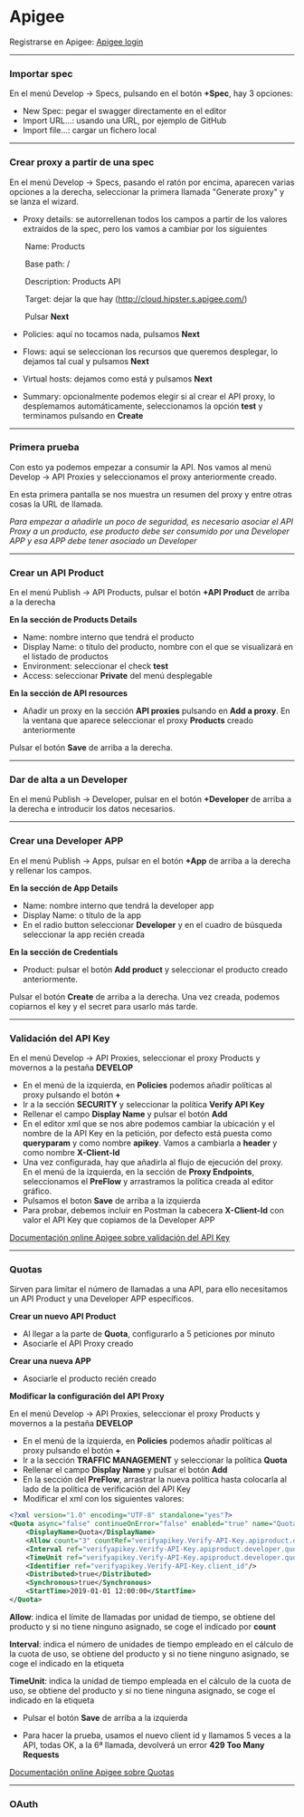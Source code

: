 # Apigee

Registrarse en Apigee: [Apigee login](https://login.apigee.com/login "Apigee login")

-----

### Importar spec

En el menú Develop -> Specs, pulsando en el botón **+Spec**, hay 3 opciones:

* New Spec: pegar el swagger directamente en el editor
* Import URL...: usando una URL, por ejemplo de GitHub
* Import file...: cargar un fichero local

-----

### Crear proxy a partir de una spec

En el menú Develop -> Specs, pasando el ratón por encima, aparecen varias opciones a la derecha, seleccionar la primera llamada "Generate proxy" y se lanza el wizard.

* Proxy details: se autorrellenan todos los campos a partir de los valores extraidos de la spec, pero los vamos a cambiar por los siguientes

&nbsp;&nbsp;&nbsp;&nbsp;&nbsp;&nbsp;&nbsp;Name: Products

&nbsp;&nbsp;&nbsp;&nbsp;&nbsp;&nbsp;&nbsp;Base path: /

&nbsp;&nbsp;&nbsp;&nbsp;&nbsp;&nbsp;&nbsp;Description: Products API

&nbsp;&nbsp;&nbsp;&nbsp;&nbsp;&nbsp;&nbsp;Target: dejar la que hay (http://cloud.hipster.s.apigee.com/)

&nbsp;&nbsp;&nbsp;&nbsp;&nbsp;&nbsp;&nbsp;Pulsar **Next**

* Policies: aquí no tocamos nada, pulsamos **Next**

* Flows: aqui se seleccionan los recursos que queremos desplegar, lo dejamos tal cual y pulsamos **Next**

* Virtual hosts: dejamos como está y pulsamos **Next**

* Summary: opcionalmente podemos elegir si al crear el API proxy, lo desplemamos automáticamente, seleccionamos la opción **test** y terminamos pulsando en **Create**

-----

### Primera prueba

Con esto ya podemos empezar a consumir la API. Nos vamos al menú Develop -> API Proxies y seleccionamos el proxy anteriormente creado.

En esta primera pantalla se nos muestra un resumen del proxy y entre otras cosas la URL de llamada.

*Para empezar a añadirle un poco de seguridad, es necesario asociar el API Proxy a un producto, ese producto debe ser consumido por una Developer APP y esa APP debe tener asociado un Developer*

-----

### Crear un API Product

En el menú Publish -> API Products, pulsar el botón **+API Product** de arriba a la derecha

**En la sección de Products Details**
* Name: nombre interno que tendrá el producto
* Display Name: o título del producto, nombre con el que se visualizará en el listado de productos
* Environment: seleccionar el check **test**
* Access: seleccionar **Private** del menú desplegable

**En la sección de API resources**

* Añadir un proxy en la sección **API proxies** pulsando en **Add a proxy**. En la ventana que aparece seleccionar el proxy **Products** creado anteriormente

Pulsar el botón **Save** de arriba a la derecha.

-----

### Dar de alta a un Developer

En el menú Publish -> Developer, pulsar en el botón **+Developer** de arriba a la derecha e introducir los datos necesarios.

-----

### Crear una Developer APP

En el menú Publish -> Apps, pulsar en el botón **+App** de arriba a la derecha y rellenar los campos.

**En la sección de App Details**
* Name: nombre interno que tendrá la developer app
* Display Name: o título de la app
* En el radio button seleccionar **Developer** y en el cuadro de búsqueda seleccionar la app recién creada

**En la sección de Credentials**
* Product: pulsar el botón **Add product** y seleccionar el producto creado anteriormente.

Pulsar el botón **Create** de arriba a la derecha. Una vez creada, podemos copiarnos el key y el secret para usarlo más tarde.

-----

### Validación del API Key

En el menú Develop -> API Proxies, seleccionar el proxy Products y movernos a la pestaña **DEVELOP**
* En el menú de la izquierda, en **Policies** podemos añadir políticas al proxy pulsando el botón **+**
* Ir a la sección **SECURITY** y seleccionar la política **Verify API Key**
* Rellenar el campo **Display Name** y pulsar el botón **Add**
* En el editor xml que se nos abre podemos cambiar la ubicación y el nombre de la API Key en la petición, por defecto está puesta como **queryparam** y como nombre **apikey**. Vamos a cambiarla a **header** y como nombre **X-Client-Id**
* Una vez configurada, hay que añadirla al flujo de ejecución del proxy. En el menú de la izquierda, en la sección de **Proxy Endpoints**, seleccionamos el **PreFlow** y arrastramos la política creada al editor gráfico.
* Pulsamos el boton **Save** de arriba a la izquierda
* Para probar, debemos incluir en Postman la cabecera **X-Client-Id** con valor el API Key que copiamos de la Developer APP

[Documentación online Apigee sobre validación del API Key](https://docs.apigee.com/api-platform/reference/policies/verify-api-key-policy)

-----

### Quotas

Sirven para limitar el número de llamadas a una API, para ello necesitamos un API Product y una Developer APP específicos.

**Crear un nuevo API Product**
* Al llegar a la parte de **Quota**, configurarlo a 5 peticiones por minuto
* Asociarle el API Proxy creado

**Crear una nueva APP**
* Asociarle el producto recién creado

**Modificar la configuración del API Proxy**

En el menú Develop -> API Proxies, seleccionar el proxy Products y movernos a la pestaña **DEVELOP**
* En el menú de la izquierda, en **Policies** podemos añadir políticas al proxy pulsando el botón **+**
* Ir a la sección **TRAFFIC MANAGEMENT** y seleccionar la política **Quota**
* Rellenar el campo **Display Name** y pulsar el botón **Add**
* En la sección del **PreFlow**, arrastrar la nueva política hasta colocarla al lado de la política de verificación del API Key
* Modificar el xml con los siguientes valores:

```xml
<?xml version="1.0" encoding="UTF-8" standalone="yes"?>
<Quota async="false" continueOnError="false" enabled="true" name="Quota" type="calendar">
    <DisplayName>Quota</DisplayName>
    <Allow count="3" countRef="verifyapikey.Verify-API-Key.apiproduct.developer.quota.limit"/>
    <Interval ref="verifyapikey.Verify-API-Key.apiproduct.developer.quota.interval">1</Interval>
    <TimeUnit ref="verifyapikey.Verify-API-Key.apiproduct.developer.quota.timeunit">minute</TimeUnit>
    <Identifier ref="verifyapikey.Verify-API-Key.client_id"/>
    <Distributed>true</Distributed>
    <Synchronous>true</Synchronous>
    <StartTime>2019-01-01 12:00:00</StartTime>
</Quota>
```

**Allow**: indica el límite de llamadas por unidad de tiempo, se obtiene del producto y si no tiene ninguno asignado, se coge el indicado por **count**

**Interval**: indica el número de unidades de tiempo empleado en el cálculo de la cuota de uso, se obtiene del producto y si no tiene ninguno asignado, se coge el indicado en la etiqueta

**TimeUnit**: indica la unidad de tiempo empleada en el cálculo de la cuota de uso, se obtiene del producto y si no tiene ninguna asignado, se coge el indicado en la etiqueta

* Pulsar el botón **Save** de arriba a la izquierda

* Para hacer la prueba, usamos el nuevo client id y llamamos 5 veces a la API, todas OK, a la 6ª llamada, devolverá un error **429 Too Many Requests**

[Documentación online Apigee sobre Quotas](https://docs.apigee.com/api-platform/reference/policies/quota-policy)

-----

### OAuth
